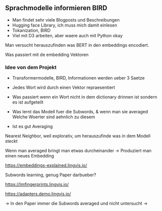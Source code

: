 ## Sprachmodelle informieren BIRD

- Man findet sehr viele Blogposts und Beschreibungen
- Hugging face Library, ich muss mich damit einlesen
- Tokanization, BIRD
- Viel mit D3 arbeiten, aber waere auch mit Python okay


Man versucht herauszufinden was BERT in den embeddings encodiert.

Was passiert mit de embedding Vektoren

### Idee von dem Projekt

- Transformermodelle, BIRD, Informationen werden ueber 3 Saetze
- Jedes Wort wird durch einen Vektor repraesentiert


- Was passiert wenn ein Wort nicht in dem dictionary drinnen ist sondern
es ist aufgeteilt 

- Was lernt das Modell fuer die Subwords, & wenn man sie averaged
Welche Woerter sind aehnlich zu diesem


- Ist es gut Averaging 

Nearest Neighbor, weil explorativ, um herauszufinde was in dem Modell steckt

Wenn man averaged bringt man etwas durcheinander -> Produziert man 
einen neues Embedding

https://embeddings-explained.lingvis.io/

Subwords learning, genug Paper darbueber?

https://lmfingerprints.lingvis.io/

https://adapters.demo.lingvis.io/

-> In den Paper immer die Subwords averaged und nicht untersucht
-> 
